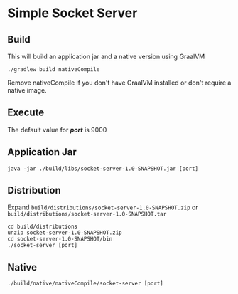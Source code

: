 # Simple Socket Server

## Build

This will build an application jar and a native version using GraalVM

```shell
./gradlew build nativeCompile
```
Remove nativeCompile if you don't have GraalVM installed or don't require a native image.

## Execute

The default value for _**port**_ is 9000

## Application Jar

```shell
java -jar ./build/libs/socket-server-1.0-SNAPSHOT.jar [port]
```

## Distribution
Expand `build/distributions/socket-server-1.0-SNAPSHOT.zip` or `build/distributions/socket-server-1.0-SNAPSHOT.tar`

```shell
cd build/distributions
unzip socket-server-1.0-SNAPSHOT.zip
cd socket-server-1.0-SNAPSHOT/bin
./socket-server [port]
```
## Native

```shell
./build/native/nativeCompile/socket-server [port]
```



